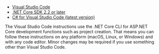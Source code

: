* [Visual Studio Code](https://code.visualstudio.com/download)
* [.NET Core SDK 2.2 or later](https://www.microsoft.com/net/download/all)
* [C# for Visual Studio Code (latest version)](https://marketplace.visualstudio.com/items?itemName=ms-vscode.csharp)

The Visual Studio Code instructions use the .NET Core CLI for ASP.NET Core development functions such as project creation. That means you can follow these instructions on any platform (macOS, Linux, or Windows) and with any code editor. Minor changes may be required if you use something other than Visual Studio Code.

